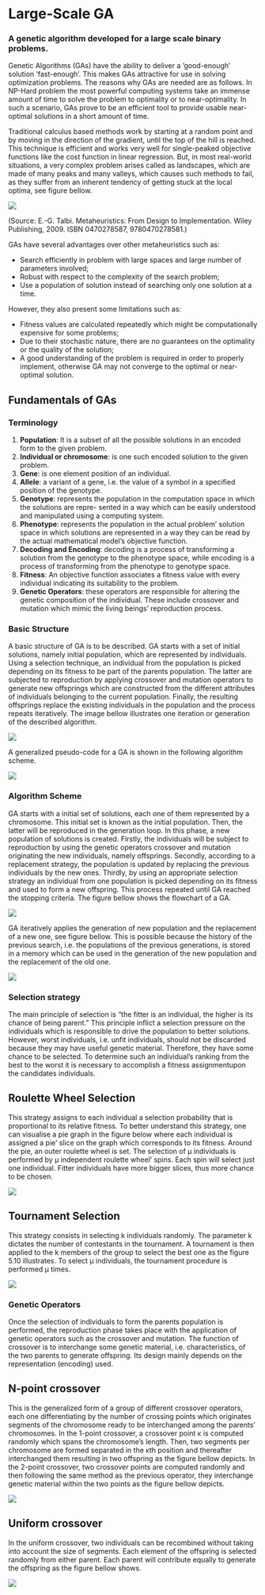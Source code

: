 # Large-Scale GA
### A genetic algorithm developed for a large scale binary problems.


Genetic Algorithms (GAs) have the ability to deliver a ’good-enough’ solution ’fast-enough’. This makes GAs attractive for use in solving optimization problems. The reasons why GAs are needed are as follows. In NP-Hard problem the most powerful computing systems take an immense amount of time to solve the problem to optimality or to near-optimality.
In such a scenario, GAs prove to be an efficient tool to provide usable near-optimal solutions in a short amount of time.

Traditional calculus based methods work by starting at a random point and by moving in the direction of the gradient, until the top of the hill is reached. This technique is efficient and works very well for single-peaked objective functions like the cost function in linear regression. But, in most real-world situations, a very complex problem arises called as landscapes, which are made of many peaks and many valleys, which causes such methods to fail, as they suffer from an inherent tendency of getting stuck at the local optima, see figure bellow.

![](images/LocalGlobalMinima.PNG)

(Source: E.-G. Talbi. Metaheuristics: From Design to Implementation. Wiley Publishing, 2009. ISBN 0470278587, 9780470278581.)

GAs have several advantages over other metaheuristics such as:
- Search efficiently in problem with large spaces and large number of parameters involved;
- Robust with respect to the complexity of the search problem;
- Use a population of solution instead of searching only one solution at a time.

However, they also present some limitations such as:
- Fitness values are calculated repeatedly which might be computationally expensive for some problems;
- Due to their stochastic nature, there are no guarantees on the optimality or the quality of the solution;
- A good understanding of the problem is required in order to properly implement, otherwise GA may not converge to the optimal or near-optimal solution.

## Fundamentals of GAs

### Terminology

1. **Population**: It is a subset of all the possible solutions in an encoded form to the given problem.
2. **Individual or chromosome**: is one such encoded solution to the given problem.
3. **Gene**: is one element position of an individual.
4. **Allele**: a variant of a gene, i.e. the value of a symbol in a specified position of the genotype.
5. **Genotype**: represents the population in the computation space in which the solutions are repre- sented in a way which can be easily understood and manipulated using a computing system.
6. **Phenotype**: represents the population in the actual problem’ solution space in which solutions are represented in a way they can be read by the actual mathematical model’s objective function.
7. **Decoding and Encoding**: decoding is a process of transforming a solution from the genotype to the phenotype space, while encoding is a process of transforming from the phenotype to genotype space.
8. **Fitness**: An objective function associates a fitness value with every individual indicating its suitability to the problem.
9. **Genetic Operators**: these operators are responsible for altering the genetic composition of the individual. These include crossover and mutation which mimic the living beings’ reproduction process.

### Basic Structure

A basic structure of GA is to be described. GA starts with a set of initial solutions, namely initial population, which are represented by individuals. Using a selection technique, an individual from the population is picked depending on its fitness to be part of the parents population. The latter are subjected to reproduction by applying crossover and mutation operators to generate new offsprings which are constructed from the different attributes of individuals belonging to the current population. Finally, the resulting offsprings replace the existing individuals in the population and the process repeats iteratively. The image bellow illustrates one iteration or generation of the described algorithm.

![](images/IndividualGeneration.PNG)

A generalized pseudo-code for a GA is shown in the following algorithm scheme.

![](images/GAtemplate.PNG)

### Algorithm Scheme

GA starts with a initial set of solutions, each one of them represented by a chromosome. This initial set is known as the initial population. Then, the latter will be reproduced in the generation loop. In this phase, a new population of solutions is created. Firstly, the individuals will be subject to reproduction by using the genetic operators crossover and mutation originating the new individuals, namely offsprings. Secondly, according to a replacement strategy, the population is updated by replacing the previous individuals by the new ones. Thirdly, by using an appropriate selection strategy an individual from one population is picked depending on its fitness and used to form a new offspring. This process repeated until GA reached the stopping criteria. The figure bellow shows the flowchart of a GA.

![](images/simpleGAflowchart.PNG)

GA iteratively applies the generation of new population and the replacement of a new one, see figure bellow. This is possible because the history of the previous search, i.e. the populations of the previous generations, is stored in a memory which can be used in the generation of the new population and the replacement of the old one.

![](images/PopulationGeneration.PNG)

### Selection strategy 

The main principle of selection is “the fitter is an individual, the higher is its chance of being parent.” This principle inflict a selection pressure on the individuals which is responsible to drive the population to better solutions. However, worst individuals, i.e. unfit individuals, should not be discarded because they may have useful genetic material. Therefore, they have some chance to be selected. To determine such an individual’s ranking from the best to the worst it is necessary to accomplish a fitness assignmentupon the candidates individuals.

## Roulette Wheel Selection
This strategy assigns to each individual a selection probability that is proportional to its relative fitness. To better understand this strategy, one can visualise a pie graph in the figure below where each individual is assigned a pie’ slice on the graph which corresponds to its fitness. Around the pie, an outer roulette wheel is set. The selection of µ individuals is performed by µ independent roulette wheel’ spins. Each spin will select just one individual. Fitter individuals have more bigger slices, thus more chance to be chosen.

![](images/RouletteWheelIndividuals.PNG)

## Tournament Selection
This strategy consists in selecting k individuals randomly. The parameter k dictates the number of contestants in the tournament. A tournament is then applied to the k members of the group to select the best one as the figure 5.10 illustrates. To select µ individuals, the tournament procedure is performed µ times.

![](images/Tournament.PNG)

### Genetic Operators

Once the selection of individuals to form the parents population is performed, the reproduction phase takes place with the application of genetic operators such as the crossover and mutation. The function of crossover is to interchange some genetic material, i.e. characteristics, of the two parents to generate offspring. Its design mainly depends on the representation (encoding) used.

## N-point crossover

This is the generalized form of a group of different crossover operators, each one differentiating by the number of crossing points which originates segments of the chromosome ready to be interchanged among the parents’ chromosomes. In the 1-point crossover, a crossover point κ is computed randomly which spans the chromosome’s length. Then, two segments per chromosome are formed separated in the κth position and thereafter interchanged them resulting in two offspring as the figure bellow depicts. In the 2-point crossover, two crossover points are computed randomly and then following the same method as the previous operator, they interchange genetic material within the two points as the figure bellow depicts.

![](images/NpointCrossover.PNG)

## Uniform crossover

In the uniform crossover, two individuals can be recombined without taking into account the size of segments. Each element of the offspring is selected randomly from either parent. Each parent will contribute equally to generate the offspring as the figure bellow shows.

![](images/UniformCrossover.PNG)
